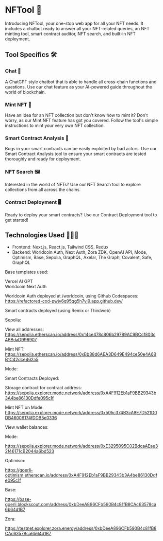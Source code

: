 # NFTool 🚀

Introducing NFTool, your one-stop web app for all your NFT needs. It includes a chatbot ready to answer all your NFT-related queries, an NFT minting tool, smart contract auditor, NFT search, and built-in NFT deployment.

## Tool Specifics 🛠️
### Chat 💬
A ChatGPT style chatbot that is able to handle all cross-chain functions and questions. Use our chat feature as your AI-powered guide throughout the world of blockchain.

### Mint NFT 🌃
Have an idea for an NFT collection but don't know how to mint it? Don't worry, as our Mint NFT feature has got you covered. Follow the tool's simple instructions to mint your very own NFT collection.

### Smart Contract Analysis 🔎
Bugs in your smart contracts can be easily exploited by bad actors. Use our Smart Contract Analysis tool to ensure your smart contracts are tested thoroughly and ready for deployment.

### NFT Search 🖼️
Interested in the world of NFTs? Use our NFT Search tool to explore collections from all across the chains.

### Contract Deployment 🖥️
Ready to deploy your smart contracts? Use our Contract Deployment tool to get started!

## Technologies Used 🧑🏻‍💻
- Frontend: Next.js, React.js, Tailwind CSS, Redux
- Backend: Worldcoin Auth, Next Auth, Zora ZDK, OpenAI API, Mode, Optimism, Base, Sepolia, GraphQL, Axelar, The Graph, Covalent, Safe, GraphQL

Base templates used: 

Vercel AI GPT   \
Worldcoin Next Auth

Worldcoin Auth deployed at /worldcoin, using Github Codespaces: https://refactored-cod-pwjv6q95qg5h7vj9.app.github.dev/

Smart contracts deployed (using Remix or Thirdweb)

Sepolia: 

View all addresses: https://sepolia.etherscan.io/address/0x14ce478c806b29789AC9BCcf803c46BdaD996907

Mint NFT: https://sepolia.etherscan.io/address/0xBb88d6AEA3D649E494ce50e4A6BB1C42dce462a5 

Mode: 

Smart Contracts Deployed: 

Storage contract for contract address: https://sepolia.explorer.mode.network/address/0xA4F912Eb1aF9BB29343b3A4be86130Ddfe095c1f

Mint NFT on Mode: https://sepolia.explorer.mode.network/address/0x505c374B3cA8E7D521D0DB46006174fDDB5e0336

View wallet balances: 

Mode:

https://sepolia.explorer.mode.network/address/0xE3295095C02BdcaAEae32f46171cB2044a6bd523

Optimism: 

https://goerli-optimism.etherscan.io/address/0xA4F912Eb1aF9BB29343b3A4be86130Ddfe095c1f

Base: 

https://base-goerli.blockscout.com/address/0xbDeeA896CFb590B4c81fB8CAc63578ca6b64d1B7

Zora: 

https://testnet.explorer.zora.energy/address/0xbDeeA896CFb590B4c81fB8CAc63578ca6b64d1B7
